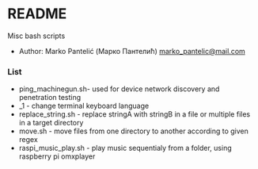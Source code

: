 # README #

Misc bash scripts

* Author: Marko Pantelić (Марко Пантелић) marko_pantelic@mail.com

### List ###

* ping_machinegun.sh- used for device network discovery and penetration testing
* \_1 - change terminal keyboard language
* replace_string.sh - replace stringA with stringB in a file or multiple files in a target directory
* move.sh - move files from one directory to another according to given regex
* raspi_music_play.sh - play music sequentialy from a folder, using raspberry pi omxplayer
